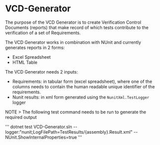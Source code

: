 # VCD-Generator
The purpose of the VCD Generator is to create Verification Control Documents (reports) that make record of which tests contribute to the verification of a set of Requirements.

The VCD Generator works in combination with NUnit and currently generates reports in 2 forms:
  - Excel Spreadsheet
  - HTML Table

The VCD Generator needs 2 inputs:
  - Requirements: in tabular form (excel spreadsheet), where one of the columns needs to contain the human readable unique identifier of the requirements.
  - Nunit results: in xml form generated using the `NunitXml.TestLogger` logger

NOTE > The following test command needs to be run to generate the required output

'''
dotnet test VCD-Generator.sln --logger:"nunit;LogFilePath=TestResults/{assembly}.Result.xml" -- NUnit.ShowInternalProperties=true
'''